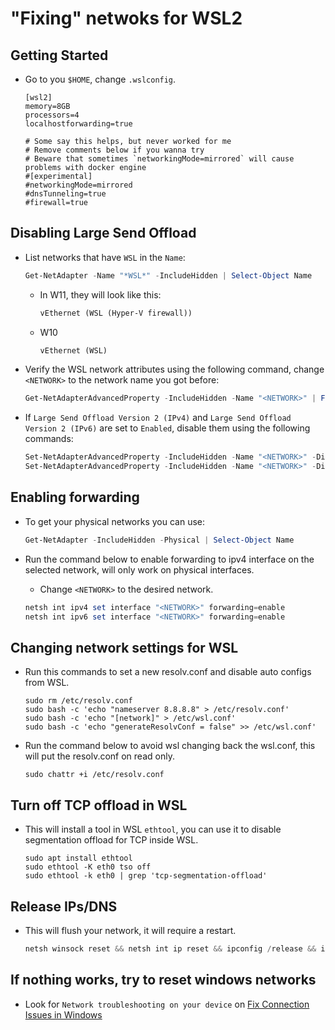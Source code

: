 # "Fixing" netwoks for WSL2

## Getting Started

- Go to you `$HOME`, change `.wslconfig`.
  ```.wslconfig
  [wsl2]
  memory=8GB
  processors=4
  localhostforwarding=true
  
  # Some say this helps, but never worked for me
  # Remove comments below if you wanna try
  # Beware that sometimes `networkingMode=mirrored` will cause problems with docker engine
  #[experimental]
  #networkingMode=mirrored
  #dnsTunneling=true
  #firewall=true
  ```

## Disabling Large Send Offload

- List networks that have `WSL` in the `Name`:
  ```powershell
  Get-NetAdapter -Name "*WSL*" -IncludeHidden | Select-Object Name
  ```

  - In W11, they will look like this:
    ```txt
    vEthernet (WSL (Hyper-V firewall))
    ```

  - W10
    ```txt
    vEthernet (WSL)
    ```

- Verify the WSL network attributes using the following command, change `<NETWORK>` to the network name you got before:
  ```powershell
  Get-NetAdapterAdvancedProperty -IncludeHidden -Name "<NETWORK>" | Format-Table -AutoSize
  ```

- If `Large Send Offload Version 2 (IPv4)` and `Large Send Offload Version 2 (IPv6)` are set to `Enabled`, disable them using the following commands:
  ```powershell
  Set-NetAdapterAdvancedProperty -IncludeHidden -Name "<NETWORK>" -DisplayName "Large Send Offload Version 2 (IPv4)" -DisplayValue Disabled
  Set-NetAdapterAdvancedProperty -IncludeHidden -Name "<NETWORK>" -DisplayName "Large Send Offload Version 2 (IPv6)" -DisplayValue Disabled
  ```

## Enabling forwarding 

- To get your physical networks you can use:
  ```powershell
  Get-NetAdapter -IncludeHidden -Physical | Select-Object Name
  ```

- Run the command below to enable forwarding to ipv4 interface on the selected network, will only work on physical interfaces.
  - Change `<NETWORK>` to the desired network.
  ```powershell
  netsh int ipv4 set interface "<NETWORK>" forwarding=enable
  netsh int ipv6 set interface "<NETWORK>" forwarding=enable
  ```

## Changing network settings for WSL

- Run this commands to set a new resolv.conf and disable auto configs from WSL.
  ```shell
  sudo rm /etc/resolv.conf
  sudo bash -c 'echo "nameserver 8.8.8.8" > /etc/resolv.conf'
  sudo bash -c 'echo "[network]" > /etc/wsl.conf'
  sudo bash -c 'echo "generateResolvConf = false" >> /etc/wsl.conf'
  ```

- Run the command below to avoid wsl changing back the wsl.conf, this will put the resolv.conf on read only.
  ```shell
  sudo chattr +i /etc/resolv.conf
  ```

## Turn off TCP offload in WSL

- This will install a tool in WSL `ethtool`, you can use it to disable segmentation offload for TCP inside WSL.
  ```
  sudo apt install ethtool
  sudo ethtool -K eth0 tso off
  sudo ethtool -k eth0 | grep 'tcp-segmentation-offload'
  ```

## Release IPs/DNS

- This will flush your network, it will require a restart.
  ```powershell
  netsh winsock reset && netsh int ip reset && ipconfig /release && ipconfig /renew && ipconfig /flushdns
  ```

## If nothing works, try to reset windows networks

- Look for `Network troubleshooting on your device` on [Fix Connection Issues in Windows](https://support.microsoft.com/en-us/windows/fix-wi-fi-connection-issues-in-windows-9424a1f7-6a3b-65a6-4d78-7f07eee84d2c#WindowsVersion=Windows_11)
